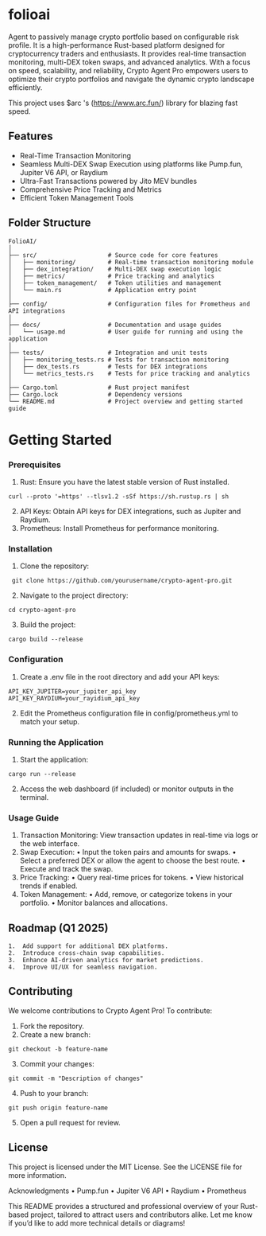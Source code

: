 # folioai

Agent to passively manage crypto portfolio based on configurable risk profile. It is a high-performance Rust-based platform designed for cryptocurrency traders and enthusiasts. It provides real-time transaction monitoring, multi-DEX token swaps, and advanced analytics. With a focus on speed, scalability, and reliability, Crypto Agent Pro empowers users to optimize their crypto portfolios and navigate the dynamic crypto landscape efficiently.

This project uses $arc 's (https://www.arc.fun/) library for blazing fast speed.


## Features 
- Real-Time Transaction Monitoring
- Seamless Multi-DEX Swap Execution using platforms like Pump.fun, Jupiter V6 API, or Raydium
- Ultra-Fast Transactions powered by Jito MEV bundles
- Comprehensive Price Tracking and Metrics
- Efficient Token Management Tools

## Folder Structure
```
FolioAI/
│
├── src/                    # Source code for core features
│   ├── monitoring/         # Real-time transaction monitoring module
│   ├── dex_integration/    # Multi-DEX swap execution logic
│   ├── metrics/            # Price tracking and analytics
│   ├── token_management/   # Token utilities and management
│   └── main.rs             # Application entry point
│
├── config/                 # Configuration files for Prometheus and API integrations
│
├── docs/                   # Documentation and usage guides
│   └── usage.md            # User guide for running and using the application
│
├── tests/                  # Integration and unit tests
│   ├── monitoring_tests.rs # Tests for transaction monitoring
│   ├── dex_tests.rs        # Tests for DEX integrations
│   └── metrics_tests.rs    # Tests for price tracking and analytics
│
├── Cargo.toml              # Rust project manifest
├── Cargo.lock              # Dependency versions
└── README.md               # Project overview and getting started guide
```

# Getting Started

### Prerequisites
1. Rust: Ensure you have the latest stable version of Rust installed.
```
curl --proto '=https' --tlsv1.2 -sSf https://sh.rustup.rs | sh
```

2. API Keys: Obtain API keys for DEX integrations, such as Jupiter and Raydium.
3. Prometheus: Install Prometheus for performance monitoring.

### Installation
1. Clone the repository:

``` git clone https://github.com/yourusername/crypto-agent-pro.git```


2. Navigate to the project directory:

```cd crypto-agent-pro```


3. Build the project:

```cargo build --release```



### Configuration
1. Create a .env file in the root directory and add your API keys:
```
API_KEY_JUPITER=your_jupiter_api_key
API_KEY_RAYDIUM=your_rayidium_api_key
```


2. Edit the Prometheus configuration file in config/prometheus.yml to match your setup.

### Running the Application
1. Start the application:

```cargo run --release```


2. Access the web dashboard (if included) or monitor outputs in the terminal.

### Usage Guide
1.	Transaction Monitoring: View transaction updates in real-time via logs or the web interface.
2.	Swap Execution:
  •	Input the token pairs and amounts for swaps.
  •	Select a preferred DEX or allow the agent to choose the best route.
  •	Execute and track the swap.
3.	Price Tracking:
  •	Query real-time prices for tokens.
  •	View historical trends if enabled.
4.	Token Management:
  •	Add, remove, or categorize tokens in your portfolio.
  •	Monitor balances and allocations.

## Roadmap (Q1 2025)
	1.	Add support for additional DEX platforms. 
	2.	Introduce cross-chain swap capabilities.
	3.	Enhance AI-driven analytics for market predictions.
	4.	Improve UI/UX for seamless navigation.

## Contributing

We welcome contributions to Crypto Agent Pro! To contribute:
1.	Fork the repository.
2.	Create a new branch:

```git checkout -b feature-name```


3. Commit your changes:

```git commit -m "Description of changes"```


4. Push to your branch:

```git push origin feature-name```


5. Open a pull request for review.

## License

This project is licensed under the MIT License. See the LICENSE file for more information.

Acknowledgments
	•	Pump.fun
	•	Jupiter V6 API
	•	Raydium
	•	Prometheus

This README provides a structured and professional overview of your Rust-based project, tailored to attract users and contributors alike. Let me know if you’d like to add more technical details or diagrams!

